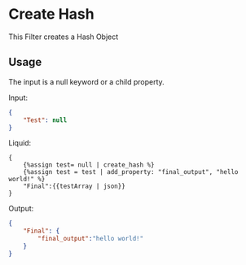 # Create Hash

This Filter creates a Hash Object

## Usage

The input is a null keyword or a child property.

Input:
```json
{
	"Test": null
}
```

Liquid:
```liquid
{
	{%assign test= null | create_hash %}
	{%assign test = test | add_property: "final_output", "hello world!" %}
	"Final":{{testArray | json}}
}
```

Output:
```json
{
	"Final": {
		"final_output":"hello world!"
	}
}
```